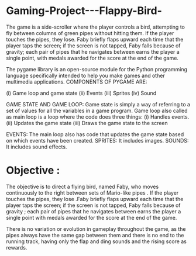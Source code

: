 # Gaming-Project---Flappy-Bird-
The game is a side-scroller where the player controls a bird, attempting to fly between columns of green pipes without hitting them. If the player touches the pipes, they lose. Faby briefly flaps upward each time that the player taps the screen; if the screen is not tapped, Faby falls because of gravity; each pair of pipes that he navigates between earns the player a single point, with medals awarded for the score at the end of the game. 

The pygame library is an open-source module for the Python programming language specifically intended to help you make games and other multimedia applications.
COMPONENTS OF PYGAME ARE:

(i)	Game loop and game state
(ii)	Events
(iii)	 Sprites
(iv)	Sound

GAME STATE AND GAME LOOP: Game state is simply a way of referring to a set of values for all the variables in a game program.
Game loop also called as main loop is a loop where the code does three things:
(i)	Handles events.
(ii)	Updates the game state
(iii)	 Draws the game state to the screen

EVENTS: The main loop also has code that updates the game state based on which events have been created.
SPRITES: It includes images.
SOUNDS: It includes sound effects.

# Objective :
The objective is to direct a flying bird, named Faby, who moves continuously to the right between sets of  Mario-like pipes . If the player touches the pipes, they  lose .Faby briefly flaps upward each time that the player taps the screen; if the screen is not tapped, Faby falls because of  gravity ; each pair of pipes that he navigates between earns the player a single  point  with medals awarded for the score at the end of the game.

There is no variation or evolution in gameplay throughout the game, as the pipes always have the same gap between them and there is no end to the running track, having only the flap and ding sounds and the rising score as rewards.
